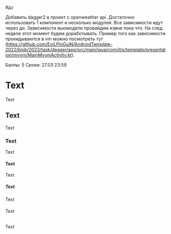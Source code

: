#дз

Добавить dagger2 в проект с openweather api. Достаточно использовать 1 компонент и несколько модулей. Все зависимости идут через ди. Зависимости вьюмодели провайдим извне пока что. На след. неделе этот момент будем доработывать.
Пример того как зависимости прокидываются в vm можно посмотреть тут (https://github.com/EviLPinGuiN/AndroidTemplate-2022/blob/2023/task/dagger/app/src/main/java/com/itis/template/presentation/mvvm/MainMvvmActivity.kt).

Баллы: 5
Сроки: 27.03 23:59

# Text
Text
## Text
Text
### Text
Text
#### Text
Text
##### Text
Text
###### Text
Text
